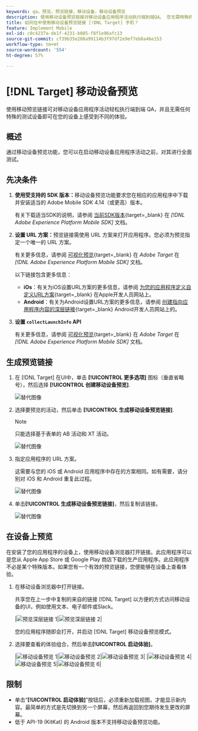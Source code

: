 ```yaml
---
keywords: qa，预览，预览链接，移动设备，移动设备预览
description: 使用移动设备预览链接对移动设备应用程序活动执行端到端QA。 您无需特殊的测试设备即可注册不同的体验。
title: 如何在中使用移动设备预览链接 [!DNL Target] 手机？
feature: Implement Mobile
exl-id: c0c4237a-de1f-4231-b085-f8f1e96afc13
source-git-commit: cf39b35e208a99114b3f97df2e9ef7eb8a46e153
workflow-type: tm+mt
source-wordcount: '554'
ht-degree: 57%

---
```


# [!DNL Target] 移动设备预览

使用移动预览链接可对移动设备应用程序活动轻松执行端到端 QA，并且无需任何特殊的测试设备即可在您的设备上感受到不同的体验。

## 概述

通过移动设备预览功能，您可以在启动移动设备应用程序活动之前，对其进行全面测试。

## 先决条件

1. **使用受支持的 SDK 版本：**&#x200B;移动设备预览功能要求您在相应的应用程序中下载并安装适当的 Adobe Mobile SDK 4.14（或更高）版本。

   有关下载适当SDK的说明，请参阅 [当前SDK版本](https://developer.adobe.com/client-sdks/documentation/current-sdk-versions/){target=_blank} 在 *[!DNL Adobe Experience Platform Mobile SDK]* 文档。

1. **设置 URL 方案：**&#x200B;预览链接需使用 URL 方案来打开应用程序。您必须为预览指定一个唯一的 URL 方案。

   有关更多信息，请参阅 [可视化预览](https://developer.adobe.com/client-sdks/documentation/adobe-target/#visual-preview){target=_blank} 在 *Adobe Target* 在 *[!DNL Adobe Experience Platform Mobile SDK]* 文档。

   以下链接包含更多信息：

   * **iOs**：有关为iOS设置URL方案的更多信息，请参阅 [为您的应用程序定义自定义URL方案](https://developer.apple.com/documentation/xcode/defining-a-custom-url-scheme-for-your-app){target=_blank} 在Apple开发人员网站上。
   * **Android**：有关为Android设置URL方案的更多信息，请参阅 [创建指向应用程序内容的深层链接](https://developer.android.com/training/app-links/deep-linking){target=_blank} Android开发人员网站上的。

1. **设置 `collectLaunchInfo` API**

   有关更多信息，请参阅 [可视化预览](https://developer.adobe.com/client-sdks/documentation/adobe-target/#visual-preview){target=_blank} 在 *Adobe Target* 在 *[!DNL Adobe Experience Platform Mobile SDK]* 文档。

## 生成预览链接

1. 在 [!DNL Target] 在UI中，单击 **[!UICONTROL 更多选项]** 图标（垂直省略号），然后选择 **[!UICONTROL 创建移动设备预览]**.

   ![替代图像](assets/mobile-preview-create.png)

1. 选择要预览的活动，然后单击 **[!UICONTROL 生成移动设备预览链接]**.

   >[!NOTE]
   >
   >只能选择基于表单的 AB 活动和 XT 活动。

   ![替代图像](assets/mobile-preview-select-activities.png)

1. 指定应用程序的 URL 方案。

   这需要与您的 iOS 或 Android 应用程序中存在的方案相同。如有需要，请分别对 iOS 和 Android 重复此过程。

   ![替代图像](assets/mobile-preview-enter-url-scheme.png)

1. 单击&#x200B;**[!UICONTROL 生成移动设备预览链接]**，然后复制该链接。

   ![替代图像](assets/mobile-preview-generate-and-copy.png)

## 在设备上预览

在安装了您的应用程序的设备上，使用移动设备浏览器打开链接。此应用程序可以是您从 Apple App Store 或 Google Play 商店下载的生产应用程序。此应用程序不必是某个特殊版本。如果您有一个有效的预览链接，您便能够在设备上查看体验。

1. 在移动设备浏览器中打开链接。

   共享您在上一步中复制的来自的链接 [!DNL Target] 以方便的方式访问移动设备的UI，例如使用文本、电子邮件或Slack。

   |![预览深层链接 1](assets/mobile-preview-open-deeplink.png)|![预览深层链接 2](assets/mobile-preview-open-app.png)|

   您的应用程序随即会打开，并启动 [!DNL Target] 移动设备预览模式。

1. 选择要查看的体验组合，然后单击&#x200B;**[!UICONTROL 启动体验]**。

   |![移动设备预览 1](assets/mobile-preview-experience-selection-1.png)|![移动设备预览 2](assets/mobile-preview-experience-result-1-france.png)|![移动设备预览 3](assets/mobile-preview-experience-result-1-shipfree.png)|
|![移动设备预览 4](assets/mobile-preview-experience-selection-2.png)|![移动设备预览 5](assets/mobile-preview-experience-result-2-aus.png)|![移动设备预览 6](assets/mobile-preview-experience-result-2-10off.png)|

## 限制

* 单击“**[!UICONTROL 启动体验]**”按钮后，必须重新加载视图，才能显示新内容。最简单的方式是先切换到另一个屏幕，然后再返回到您期待发生更改的屏幕。
* 低于 API-19 (KitKat) 的 Android 版本不支持移动设备预览功能。
